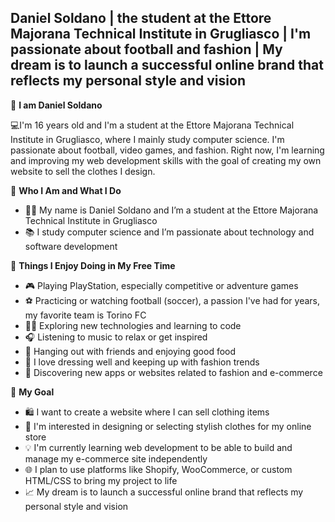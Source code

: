 ## **Daniel Soldano | the student at the Ettore Majorana Technical Institute in Grugliasco |  I'm passionate about football and fashion |  My dream is to launch a successful online brand that reflects my personal style and vision**

👦 **I am Daniel Soldano**

💻I'm 16 years old and I'm a student at the Ettore Majorana Technical Institute in Grugliasco, where I mainly study computer science. I'm passionate about football, video games, and fashion.
Right now, I'm learning and improving my web development skills with the goal of creating my own website to sell the clothes I design.




👋 **Who I Am and What I Do**

- 🧑‍💻 My name is Daniel Soldano and I’m a student at the Ettore Majorana Technical Institute in Grugliasco
- 📚 I study computer science and I’m passionate about technology and software development



  
🎯 **Things I Enjoy Doing in My Free Time**

- 🎮 Playing PlayStation, especially competitive or adventure games 
- ⚽ Practicing or watching football (soccer), a passion I've had for years, my favorite team is Torino FC  
- 🧑‍💻 Exploring new technologies and learning to code  
- 🎧 Listening to music to relax or get inspired  
- 🍕 Hanging out with friends and enjoying good food
- 👔 I love dressing well and keeping up with fashion trends
- 📱 Discovering new apps or websites related to fashion and e-commerce
  



🚀 **My Goal**

- 🛍️ I want to create a website where I can sell clothing items
- 🎨 I'm interested in designing or selecting stylish clothes for my online store
- 💡 I'm currently learning web development to be able to build and manage my e-commerce site independently
- 🌐 I plan to use platforms like Shopify, WooCommerce, or custom HTML/CSS to bring my project to life
- 📈 My dream is to launch a successful online brand that reflects my personal style and vision




